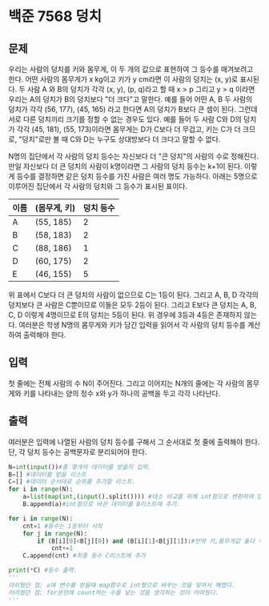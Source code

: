 # 백준 7568 덩치

## 문제

우리는 사람의 덩치를 키와 몸무게, 이 두 개의 값으로 표현하여 그 등수를 매겨보려고 한다. 어떤 사람의 몸무게가 x kg이고 키가 y cm라면 이 사람의 덩치는 (x, y)로 표시된다. 두 사람 A 와 B의 덩치가 각각 (x, y), (p, q)라고 할 때 x > p 그리고 y > q 이라면 우리는 A의 덩치가 B의 덩치보다 "더 크다"고 말한다. 예를 들어 어떤 A, B 두 사람의 덩치가 각각 (56, 177), (45, 165) 라고 한다면 A의 덩치가 B보다 큰 셈이 된다. 그런데 서로 다른 덩치끼리 크기를 정할 수 없는 경우도 있다. 예를 들어 두 사람 C와 D의 덩치가 각각 (45, 181), (55, 173)이라면 몸무게는 D가 C보다 더 무겁고, 키는 C가 더 크므로, "덩치"로만 볼 때 C와 D는 누구도 상대방보다 더 크다고 말할 수 없다.

N명의 집단에서 각 사람의 덩치 등수는 자신보다 더 "큰 덩치"의 사람의 수로 정해진다. 만일 자신보다 더 큰 덩치의 사람이 k명이라면 그 사람의 덩치 등수는 k+1이 된다. 이렇게 등수를 결정하면 같은 덩치 등수를 가진 사람은 여러 명도 가능하다. 아래는 5명으로 이루어진 집단에서 각 사람의 덩치와 그 등수가 표시된 표이다.

| 이름  | (몸무게, 키)  | 덩치 등수 |
| --- | --------- | ----- |
| A   | (55, 185) | 2     |
| B   | (58, 183) | 2     |
| C   | (88, 186) | 1     |
| D   | (60, 175) | 2     |
| E   | (46, 155) | 5     |

위 표에서 C보다 더 큰 덩치의 사람이 없으므로 C는 1등이 된다. 그리고 A, B, D 각각의 덩치보다 큰 사람은 C뿐이므로 이들은 모두 2등이 된다. 그리고 E보다 큰 덩치는 A, B, C, D 이렇게 4명이므로 E의 덩치는 5등이 된다. 위 경우에 3등과 4등은 존재하지 않는다. 여러분은 학생 N명의 몸무게와 키가 담긴 입력을 읽어서 각 사람의 덩치 등수를 계산하여 출력해야 한다.

## 입력

첫 줄에는 전체 사람의 수 N이 주어진다. 그리고 이어지는 N개의 줄에는 각 사람의 몸무게와 키를 나타내는 양의 정수 x와 y가 하나의 공백을 두고 각각 나타난다.

## 출력

여러분은 입력에 나열된 사람의 덩치 등수를 구해서 그 순서대로 첫 줄에 출력해야 한다. 단, 각 덩치 등수는 공백문자로 분리되어야 한다.

```python
N=int(input())#총 몇개의 데이터를 받을지 입력.
B=[] #데이터를 받을 리스트 
C=[] #데이터 순서대로 순위를 추가할 리스트.
for i in range(N):
    a=list(map(int,(input().split()))) #대소 비교를 위해 int형으로 변환하여 입
    B.append(a)#int형으로 바꾼 데이터를 B리스트에 추가.

for i in range(N):
    cnt=1 #등수는 1등부터 시작
    for j in range(N):
        if (B[i][0]<B[j][0]) and (B[i][1]<B[j][1]):#만약 키,몸무게값 둘다 작은 경우 다음등수 추가.
            cnt+=1
    C.append(cnt) #최종 등수 C리스트에 추가

print(*C) #등수 출력.
'''
아쉬웠던 점: a에 변수를 받을때 map함수로 int형으로 바꾸는 것을 잊어서 해멨다.
어려웠던 점: for문안에 count하는 수를 넣는 것을 생각하는 것이 어려웠다.
'''
```
